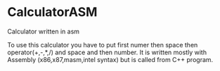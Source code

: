 # CalculatorASM
Calculator written in asm

To use this calculator you have to put first numer then space then operator(+,-,*,/) and space and then number.
It is written mostly with Assembly (x86,x87,masm,intel syntax) but is called from C++ program.
